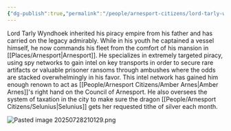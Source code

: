 ```yaml
---
{"dg-publish":true,"permalink":"/people/arnesport-citizens/lord-tarly-wyndhoek/","tags":["Character"]}
---
```


Lord Tarly Wyndhoek inherited his piracy empire from his father and has carried on the legacy admirably.  While in his youth he captained a vessel himself, he now commands his fleet from the comfort of his mansion in [[Places/Arnesport\|Arnesport]].  He specializes in extremely targeted piracy, using spy networks to gain intel on key transports in order to secure rare artifacts or valuable prisoner ransoms through ambushes where the odds are stacked overwhelmingly in his favor.  This intel network has gained him enough renown to act as [[People/Arnesport Citizens/Amber Arnes\|Amber Arnes]]'s right hand on the Council of Arnesport.  He also oversees the system of taxation in the city to make sure the dragon [[People/Arnesport Citizens/Selunius\|Selunius]] gets her requested tithe of silver each month.  

![Pasted image 20250728210129.png](/img/user/Z_Attachments/Pasted%20image%2020250728210129.png)